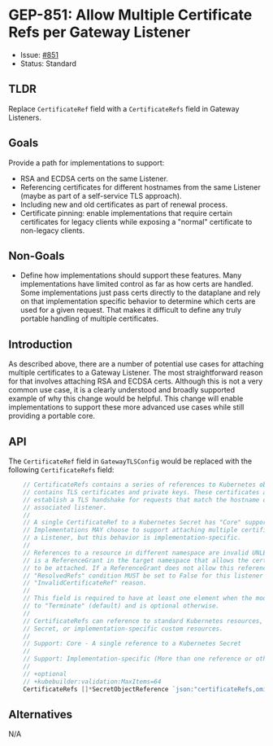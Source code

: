 # GEP-851: Allow Multiple Certificate Refs per Gateway Listener

* Issue: [#851](https://github.com/kubernetes-sigs/gateway-api/issues/851)
* Status: Standard

## TLDR

Replace `CertificateRef` field with a `CertificateRefs` field in Gateway
Listeners.

## Goals

Provide a path for implementations to support:

* RSA and ECDSA certs on the same Listener.
* Referencing certificates for different hostnames from the same Listener (maybe
  as part of a self-service TLS approach).
* Including new and old certificates as part of renewal process.
* Certificate pinning: enable implementations that require certain certificates
  for legacy clients while exposing a "normal" certificate to non-legacy
  clients.

## Non-Goals

* Define how implementations should support these features. Many implementations
  have limited control as far as how certs are handled. Some implementations
  just pass certs directly to the dataplane and rely on that implementation
  specific behavior to determine which certs are used for a given request. That
  makes it difficult to define any truly portable handling of multiple
  certificates.

## Introduction

As described above, there are a number of potential use cases for attaching
multiple certificates to a Gateway Listener. The most straightforward reason for
that involves attaching RSA and ECDSA certs. Although this is not a very common
use case, it is a clearly understood and broadly supported example of why this
change would be helpful. This change will enable implementations to support
these more advanced use cases while still providing a portable core.

## API

The `CertificateRef` field in `GatewayTLSConfig` would be replaced with the
following `CertificateRefs` field:

```go
    // CertificateRefs contains a series of references to Kubernetes objects that
    // contains TLS certificates and private keys. These certificates are used to
    // establish a TLS handshake for requests that match the hostname of the
    // associated listener.
    //
    // A single CertificateRef to a Kubernetes Secret has "Core" support.
    // Implementations MAY choose to support attaching multiple certificates to
    // a Listener, but this behavior is implementation-specific.
    //
    // References to a resource in different namespace are invalid UNLESS there
    // is a ReferenceGrant in the target namespace that allows the certificate
    // to be attached. If a ReferenceGrant does not allow this reference, the
    // "ResolvedRefs" condition MUST be set to False for this listener with the
    // "InvalidCertificateRef" reason.
    //
    // This field is required to have at least one element when the mode is set
    // to "Terminate" (default) and is optional otherwise.
    //
    // CertificateRefs can reference to standard Kubernetes resources, i.e.
    // Secret, or implementation-specific custom resources.
    //
    // Support: Core - A single reference to a Kubernetes Secret
    //
    // Support: Implementation-specific (More than one reference or other resource types)
    //
    // +optional
    // +kubebuilder:validation:MaxItems=64
    CertificateRefs []*SecretObjectReference `json:"certificateRefs,omitempty"`
```

## Alternatives

N/A
